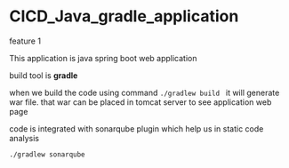 # CICD_Java_gradle_application

feature 1

This application is java spring boot web application  

build tool is **gradle**

when we build the code using command ```./gradlew build ``` it will generate war file. that war can be placed in tomcat server to see application web page

code is integrated with sonarqube plugin which help us in static code analysis 

``` ./gradlew sonarqube ```
